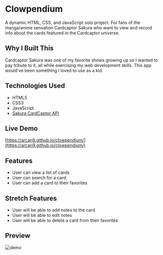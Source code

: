 # Clowpendium

A dynamic HTML, CSS, and JavaScript solo project. For fans of the manga/anime sensation Cardcaptor Sakura who want to view and record info about the cards featured in the Cardcaptor universe.

## Why I Built This

Cardcaptor Sakura was one of my favorite shows growing up so I wanted to pay tribute to it, all while exercising my web development skills. This app would've been something I loved to use as a kid.

## Technologies Used

- HTML5
- CSS3
- JavaScript
- [Sakura CardCaptor API](https://github.com/JessVel/sakura-card-captor-api)

## Live Demo

[https://arcan9.github.io/clowpendium/](https://arcan9.github.io/clowpendium/)

## Features

- User can view a list of cards
- User can search for a card
- User can add a card to their favorites

## Stretch Features

- User will be able to add notes to the card
- User will be able to edit notes
- User will be able to delete a card from their favorites

## Preview

![demo](images/ajax-demo1.gif)
